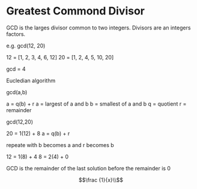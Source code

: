 # Greatest Commond Divisor
GCD is the larges divisor common to two integers.  Divisors are an integers factors.

e.g. gcd(12, 20)

12 =  [1, 2, 3, 4, 6, 12]
20 = [1, 2, 4, 5, 10, 20]

gcd = 4

Eucledian algorithm

gcd(a,b)

a = q(b) + r
a = largest of a and b
b = smallest of a and b
q = quotient
r = remainder

gcd(12,20)

20 = 1(12) + 8
a =  q(b) + r

repeate with b becomes a and r becomes b

12 = 1(8) + 4
8 = 2(4) + 0

GCD is the remainder of the last solution before the remainder is 0

$$\frac {1}{x}\\$$